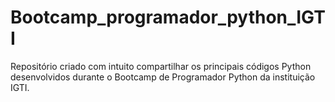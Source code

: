 # Bootcamp_programador_python_IGTI

Repositório criado com intuito compartilhar os principais códigos Python desenvolvidos durante o Bootcamp de Programador Python da instituição IGTI. 
